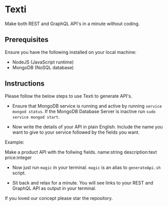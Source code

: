 # Texti
Make both REST and GraphQL API's in a minute without coding.

## Prerequisites

Ensure you have the following installed on your local machine:

- NodeJS (JavaScript runtime)
- MongoDB (NoSQL database)

## Instructions

Please follow the below steps to use Texti to generate API's.

- Ensure that MongoDB service is running and active by running `service mongod status`. If the MongoDB Database Server is inactive run `sudo service mongod start`.

- Now write the details of your API in plain English. Include the name you want to give to your service followed by the fields you want. 

Example:

Make a product API with the follwing fields.
name:string
description:text
price:integer

- Now just run `magic` in your terminal. `magic` is an alias to `generateApi.sh` script.

- Sit back and relax for a minute. You will see links to your REST and GraphQL API as output in your terminal.

If you loved our concept please star the repository.
